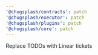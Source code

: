 ```yaml
---
'@chugsplash/contracts': patch
'@chugsplash/executor': patch
'@chugsplash/plugins': patch
'@chugsplash/core': patch
---
```


Replace TODOs with Linear tickets
